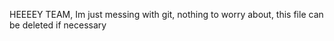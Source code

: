 HEEEEY TEAM, Im just messing with git, nothing to worry about, this file
can be deleted if necessary 
